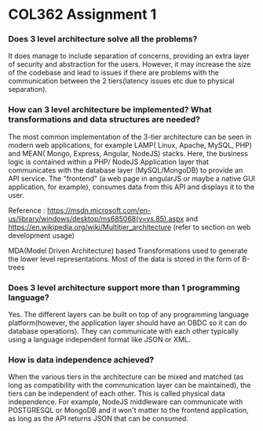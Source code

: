 # COL362 Assignment 1

### Does 3 level architecture solve all the problems?
It does manage to include separation of concerns, providing an extra layer of security and abstraction for the users. However, it may increase the size of the codebase and lead to issues if there are problems with the communication between the 2 tiers(latency issues etc due to physical separation).

### How can 3 level architecture be implemented? What transformations and data structures are needed?

The most common implementation of the 3-tier architecture can be seen in modern web applications, for example LAMP( Linux, Apache, MySQL, PHP) and MEAN( Mongo, Express, Angular, NodeJS) stacks. Here, the business logic is contained within a PHP/ NodeJS Application layer that communicates with the database layer (MySQL/MongoDB) to provide an API service. The "frontend" (a web page in angularJS or maybe a native GUI application, for example), consumes data from this API and displays it to the user.

Reference : https://msdn.microsoft.com/en-us/library/windows/desktop/ms685068(v=vs.85).aspx
and https://en.wikipedia.org/wiki/Multitier_architecture (refer to section on web development usage)

MDA(Model Driven Architecture) based Transformations used to generate the lower level representations. Most of the data is stored in the form of B-trees

### Does 3 level architecture support more than 1 programming language?

Yes. The different layers can be built on top of any programming language platform(however, the application layer should have an OBDC so it can do database operations). They can communicate with each other typically using a language independent format like JSON or XML.

### How is data independence achieved?
When the various tiers in the architecture can be mixed and matched (as long as compatibility with the communication layer can be maintained),  the tiers can be independent of each other. This is called physical data independence. For example, NodeJS middleware can communicate with POSTGRESQL or MongoDB and it won't matter to the frontend application, as long as the API returns JSON that can be consumed.
